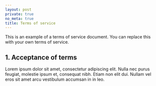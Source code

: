 ```yaml
---
layout: post
private: true
no_meta: true
title: Terms of service
---
```


This is an example of a terms of service document. You can replace this with your own terms of service.

## 1. Acceptance of terms

Lorem ipsum dolor sit amet, consectetur adipiscing elit. Nulla nec purus feugiat, molestie ipsum et, consequat nibh. Etiam non elit dui. Nullam vel eros sit amet arcu vestibulum accumsan in in leo.

